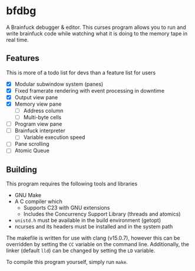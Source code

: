 # bfdbg

A Brainfuck debugger & editor. This curses program allows you to run and write
brainfuck code while watching what it is doing to the memory tape in real time.

## Features

This is more of a todo list for devs than a feature list for users

 - [x] Modular subwindow system (panes)
 - [x] Fixed framerate rendering with event processing in downtime
 - [x] Output view pane
 - [x] Memory view pane
   - [ ] Address column
   - [ ] Multi-byte cells
 - [ ] Program view pane
 - [ ] Brainfuck interpreter
   - [ ] Variable execution speed
 - [ ] Pane scrolling
 - [ ] Atomic Queue

## Building

This program requires the following tools and libraries
 - GNU Make
 - A C compiler which
   - Supports C23 with GNU extensions
   - Includes the Concurrency Support Library (threads and atomics)
 - `unistd.h` must be available in the build environment (getopt)
 - ncurses and its headers must be installed and in the system path

The makefile is written for use with clang (v15.0.7), however this can be
overridden by setting the `CC` variable on the command line. Additionally, the
linker (default `lld`) can be changed by setting the `LD` variable.

To compile this program yourself, simply run `make`. 

